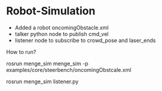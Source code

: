 # Robot-Simulation

- Added a robot oncomingObstacle.xml
- talker python node to publish cmd_vel 
- listener node to subscribe to crowd_pose and laser_ends 

How to run?

rosrun menge_sim menge_sim -p examples/core/steerbench/oncomingObstcale.xml

rosrun menge_sim listener.py 


